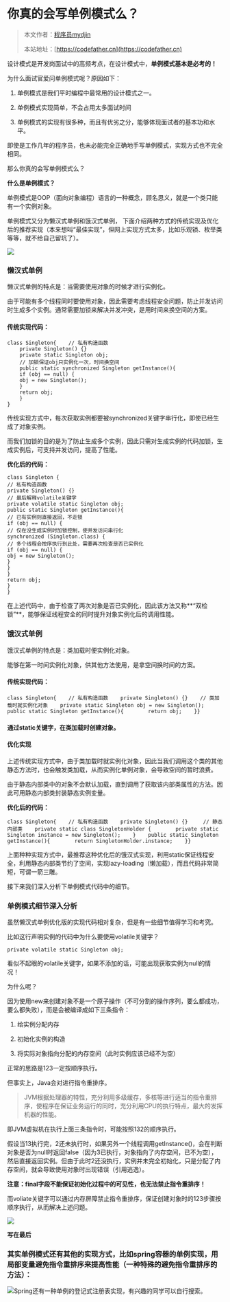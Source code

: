 # 你真的会写单例模式么？

> 本文作者：[程序员mydjin](https://yuyuanweb.feishu.cn/wiki/Abldw5WkjidySxkKxU2cQdAtnah)
>
> 本站地址：[https://codefather.cn](https://codefather.cn)

设计模式是开发岗面试中的高频考点，在设计模式中，**单例模式基本是必考的！**

为什么面试官爱问单例模式呢？原因如下：

1. 单例模式是我们平时编程中最常用的设计模式之一。

2. 单例模式实现简单，不会占用太多面试时间

3. 单例模式的实现有很多种，而且有优劣之分，能够体现面试者的基本功和水平。

即使是工作几年的程序员，也未必能完全正确地手写单例模式，实现方式也不完全相同。

那么你真的会写单例模式么？

**什么是单例模式？**

单例模式是OOP（面向对象编程）语言的一种概念，顾名思义，就是一个类只能有一个实例对象。

单例模式又分为懒汉式单例和饿汉式单例， 下面介绍两种方式的传统实现及优化后的推荐实现（本来想叫“最佳实现”，但网上实现方式太多，比如乐观锁、枚举类等等，就不给自己留坑了）。

![](https://pic.yupi.icu/5563/202311071352585.png)



### **懒汉式单例**

懒汉式单例的特点是：当需要使用对象的时候才进行实例化。

由于可能有多个线程同时要使用对象，因此需要考虑线程安全问题，防止并发访问时生成多个实例。通常需要加锁来解决并发冲突，是用时间来换空间的方案。

#### **传统实现代码：**

```
class Singleton{    // 私有构造函数    
	private Singleton() {}     
	private static Singleton obj;     
	// 加锁保证obj只实例化一次，时间换空间    
	public static synchronized Singleton getInstance(){        
	if (obj == null) {            
	obj = new Singleton();        
	}        
	return obj;    
	}
}
```

传统实现方式中，每次获取实例都要被synchronized关键字串行化，即使已经生成了对象实例。

而我们加锁的目的是为了防止生成多个实例，因此只需对生成实例的代码加锁，生成实例后，可支持并发访问，提高了性能。

**优化后的代码：**

```
class Singleton {    
// 私有构造函数    
private Singleton() {}    
// 最后解释volatile关键字    
private volatile static Singleton obj;    
public static Singleton getInstance(){        
// 已有实例则直接返回，不走锁        
if (obj == null) {            
// 仅在没生成实例时加锁控制，使并发访问串行化            
synchronized (Singleton.class) {                
// 多个线程会按序执行到此处，需要再次检查是否已实例化                
if (obj == null) {                   
obj = new Singleton();               
}            
}        
}        
return obj;    
}
}
```

在上述代码中，由于检查了两次对象是否已实例化，因此该方法又称**“双检锁”**，能够保证线程安全的同时提升对象实例化后的调用性能。



### **饿汉式单例**

饿汉式单例的特点是：类加载时便实例化对象。

能够在第一时间实例化对象，供其他方法使用，是拿空间换时间的方案。

#### **传统实现代码：**

```
class Singleton{    // 私有构造函数    private Singleton() {}    // 类加载时就实例化对象    private static Singleton obj = new Singleton();         public static Singleton getInstance(){        return obj;    }}
```

#### 通过static关键字，在类加载时创建对象。 

#### **优化实现**

上述传统实现方式中，由于类加载时就实例化对象，因此当我们调用这个类的其他静态方法时，也会触发类加载，从而实例化单例对象，会导致空间的暂时浪费。

由于静态内部类中的对象不会默认加载，直到调用了获取该内部类属性的方法。因此可用静态内部类封装静态实例变量。

**优化后的代码：**

```
class Singleton{    // 私有构造函数    private Singleton() {}     // 静态内部类    private static class SingletonHolder {        private static Singleton instance = new Singleton();    }    public static Singleton getInstance(){        return SingletonHolder.instance;    }}
```

上面种种实现方式中，最推荐这种优化后的饿汉式实现，利用static保证线程安全，利用静态内部类节约了空间，实现lazy-loading（懒加载），而且代码非常简短，可谓一箭三雕。

接下来我们深入分析下单例模式代码中的细节。



### **单例模式细节深入分析**

虽然懒汉式单例优化版的实现代码相对复杂，但是有一些细节值得学习和考究。

比如这行声明实例的代码中为什么要使用volatile关键字？

```
private volatile static Singleton obj;
```

看似不起眼的volatile关键字，如果不添加的话，可能出现获取实例为null的情况！

为什么呢？

因为使用new来创建对象不是一个原子操作（不可分割的操作序列，要么都成功，要么都失败），而是会被编译成如下三条指令：

1. 给实例分配内存

2. 初始化实例的构造

3. 将实际对象指向分配的内存空间（此时实例应该已经不为空）

正常的思路是123一定按顺序执行。

但事实上，Java会对进行指令重排序。

> JVM根据处理器的特性，充分利用多级缓存，多核等进行适当的指令重排序，使程序在保证业务运行的同时，充分利用CPU的执行特点，最大的发挥机器的性能。

即JVM虚拟机在执行上面三条指令时，可能按照132的顺序执行。

假设当13执行完，2还未执行时，如果另外一个线程调用getInstance()，会在判断对象是否为null时返回false（因为3已执行，对象指向了内存空间，已不为空），然后直接返回实例。但由于此时2还没执行，实例并未完全初始化，只是分配了内存空间，就会导致使用对象时出现错误（引用逃逸）。

**注意：final字段不能保证初始化过程中的可见性，也无法禁止指令重排序！**

而voliate关键字可以通过内存屏障禁止指令重排序，保证创建对象时的123步骤按顺序执行，从而解决上述问题。

![](https://pic.yupi.icu/5563/202311071352274.jpeg)



**写在最后**

### 其实单例模式还有其他的实现方式，比如spring容器的单例实现，用局部变量避免指令重排序来提高性能（一种特殊的避免指令重排序的方法）： 

![](https://pic.yupi.icu/5563/202311071352297.jpeg)Spring还有一种单例的登记式注册表实现，有兴趣的同学可以自行搜索。